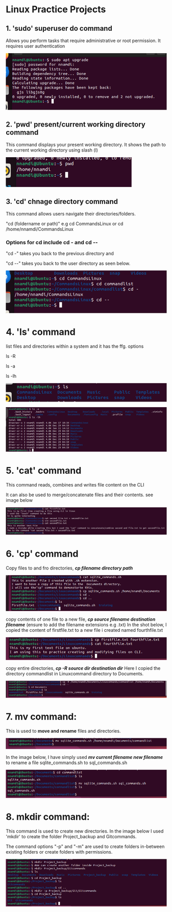 # Linux Practice Projects

## 1. 'sudo' superuser do command
Allows you perform tasks that require administrative or root permission.
It requires user authentication

![Alt text](<Images/Screenshot 2024-01-15 165617.png>)



## 2. 'pwd' present/current working directory command
This command displays your present working directory. It shows the path to the current working directory using slash (l)

![Alt text](<Images/Screenshot 2024-01-15 173841.png>)



## 3. 'cd' chnage directory command
This command allows users navigate their directories/folders. 

"cd (foldername or path)" e.g cd CommandsLinux or cd /home/nnamdi/CommandsLinux

### Options for cd include cd - and cd --
"cd -" takes you back to the previous directory and 

"cd --" takes you back to the user directory as seen below.

![Alt text](<Images/Screenshot 2024-01-17 105136.png>)



# 4. 'ls' command
list files and directories within a system and it has the ffg. options

ls -R

ls -a

ls -lh

![Alt text](<Images/Screenshot 2024-01-17 114752.png>)

![Alt text](<Images/Screenshot 2024-01-17 115046.png>)



# 5. 'cat' command
This command reads, combines and writes file content on the CLI

It can also be used to merge/concatenate files and their contents. see image below

![Alt text](<Images/Screenshot 2024-01-17 132434.png>)



# 6. 'cp' command
Copy files to and fro directories, ***cp filename directory path***

![Alt text](<cp filestodir.png>)

copy contents of one file to a new file, ***cp source filename destination filename*** (ensure to add the filename extensions e.g .txt) In the shot below, I copied the content of firstfile.txt to a new file i created named fourthfile.txt

![Alt text](<Images/cp filecontent.png>)

copy entire directories, ***cp -R source dir destination dir***
Here I copied the directory commandlist in Linuxcommand directory to Documents.

![Alt text](<cp entiredir.png>)



# 7. mv command:

This is used to **move and rename** files and directories.

![Alt text](<mv files_dirs.png>)

In the image below, I have simply used ***mv current filename new filename*** to rename a file sqlite_commands.sh to sql_commands.sh

![Alt text](<mv rename.png>)




# 8. mkdir command:

This command is used to create new directories. In the image below I used 'mkdir' to create the folder Project_backup and Gitcommands.

The command options "-p" and "-m" are used to create folders in-between existing folders or create folders with permissions.

![Alt text](mkdir.png)

